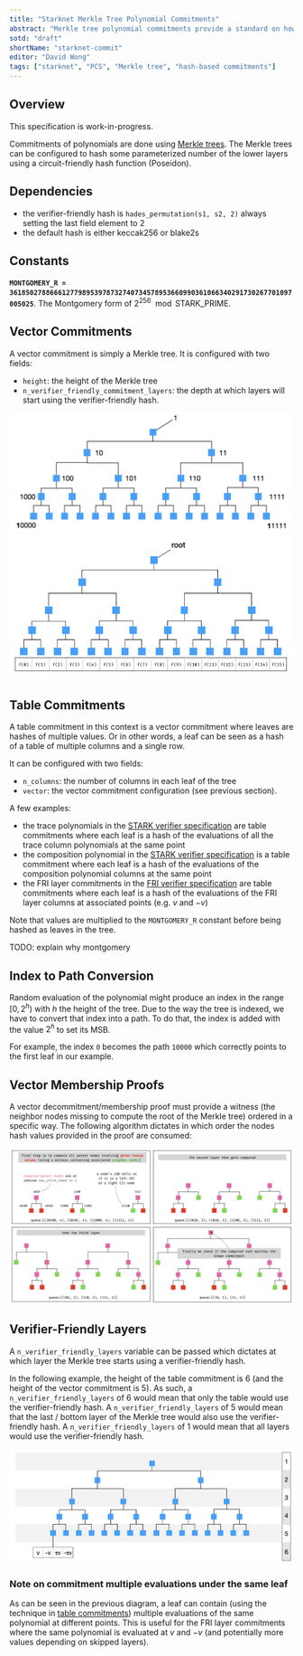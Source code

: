 ```yaml
---
title: "Starknet Merkle Tree Polynomial Commitments"
abstract: "Merkle tree polynomial commitments provide a standard on how to commit to a polynomial using a Merkle tree."
sotd: "draft"
shortName: "starknet-commit"
editor: "David Wong"
tags: ["starknet", "PCS", "Merkle tree", "hash-based commitments"]
---
```


## Overview

<aside class="warning">This specification is work-in-progress.</aside>

Commitments of polynomials are done using [Merkle trees](https://en.wikipedia.org/wiki/Merkle_tree). The Merkle trees can be configured to hash some parameterized number of the lower layers using a circuit-friendly hash function (Poseidon).

## Dependencies

* the verifier-friendly hash is `hades_permutation(s1, s2, 2)` always setting the last field element to $2$
* the default hash is either keccak256 or blake2s

## Constants

**`MONTGOMERY_R = 3618502788666127798953978732740734578953660990361066340291730267701097005025`**. The Montgomery form of $2^{256} \mod \text{STARK_PRIME}$.

## Vector Commitments

A vector commitment is simply a Merkle tree. It is configured with two fields:

* `height`: the height of the Merkle tree
* `n_verifier_friendly_commitment_layers`: the depth at which layers will start using the verifier-friendly hash.

<img src="/img/starknet/tree_indexing.png" style="max-width:100%">
<img src="/img/starknet/vector_commit.png" style="max-width:100%">


## Table Commitments

A table commitment in this context is a vector commitment where leaves are hashes of multiple values. Or in other words, a leaf can be seen as a hash of a table of multiple columns and a single row.

It can be configured with two fields:

* `n_columns`: the number of columns in each leaf of the tree
* `vector`: the vector commitment configuration (see previous section).

A few examples:

* the trace polynomials in the [STARK verifier specification](stark.html) are table commitments where each leaf is a hash of the evaluations of all the trace column polynomials at the same point
* the composition polynomial in the [STARK verifier specification](stark.html) is a table commitment where each leaf is a hash of the evaluations of the composition polynomial columns at the same point
* the FRI layer commitments in the [FRI verifier specification](fri.html) are table commitments where each leaf is a hash of the evaluations of the FRI layer columns at associated points (e.g. $v$ and $-v$)

Note that values are multiplied to the `MONTGOMERY_R` constant before being hashed as leaves in the tree. 

TODO: explain why montgomery

## Index to Path Conversion

Random evaluation of the polynomial might produce an index in the range $[0, 2^h)$ with $h$ the height of the tree. Due to the way the tree is indexed, we have to convert that index into a path. To do that, the index is added with the value $2^h$ to set its MSB.

For example, the index `0` becomes the path `10000` which correctly points to the first leaf in our example.

## Vector Membership Proofs

A vector decommitment/membership proof must provide a witness (the neighbor nodes missing to compute the root of the Merkle tree) ordered in a specific way. The following algorithm dictates in which order the nodes hash values provided in the proof are consumed:

<img src="/img/starknet/vector_decommit.png" style="max-width:100%">

## Verifier-Friendly Layers

A `n_verifier_friendly_layers` variable can be passed which dictates at which layer the Merkle tree starts using a verifier-friendly hash.

In the following example, the height of the table commitment is $6$ (and the height of the vector commitment is $5$). As such, a `n_verifier_friendly_layers` of $6$ would mean that only the table would use the verifier-friendly hash. A `n_verifier_friendly_layers` of $5$ would mean that the last / bottom layer of the Merkle tree would also use the verifier-friendly hash. A `n_verifier_friendly_layers` of $1$ would mean that all layers would use the verifier-friendly hash.

<img src="/img/starknet/tree_height.png" style="max-width:100%">

### Note on commitment multiple evaluations under the same leaf

As can be seen in the previous diagram, a leaf can contain (using the technique in [table commitments](#table-commitments)) multiple evaluations of the same polynomial at different points. This is useful for the FRI layer commitments where the same polynomial is evaluated at $v$ and $-v$ (and potentially more values depending on skipped layers).
